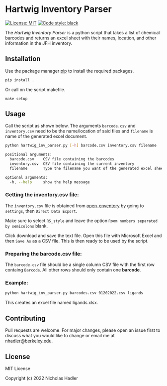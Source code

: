 # Hartwig Inventory Parser
[![License: MIT](https://img.shields.io/badge/License-MIT-yellow.svg)](https://opensource.org/licenses/MIT) [![Code style: black](https://img.shields.io/badge/code%20style-black-000000.svg)](https://github.com/psf/black)

The *Hartwig Inventory Parser* is a python script that takes a list of chemical barcodes and returns an excel sheet with their names, location, and other information in the JFH inventory.

## Installation

Use the package manager [pip](https://pip.pypa.io/en/stable/) to install the required packages.

```bash
pip install .
```
Or call on the script makefile.

```
make setup
```

## Usage

Call the script as shown below. The arguments `barcode.csv` and `inventory.csv` need to be the name/location of said files and `filename` is name of the generated excel document. 

```bash
python hartwig_inv_parser.py [-h] barcode.csv inventory.csv filename

positional arguments:
  barcode.csv    CSV file containing the barcodes
  inventory.csv  CSV file containing the current inventory
  filename       Type the filename you want of the generated excel sheet.

optional arguments:
  -h, --help     show the help message
```
### Getting the inventory.csv file:

The `inventory.csv` file is obtained from [open-enventory](https://inventory-cchem.berkeley.edu/) by going to `settings`, then `Direct Data Export`. 

Make sure to select `RS_style` and leave the option `Room numbers separated by semicolons` blank.

Click download and save the text file. Open this file with Microsoft Excel and then `Save As` as a CSV file. This is then ready to be used by the script.

### Preparing the barcode.csv file:

The `barcode.csv` file should be a single column CSV file with the first row containg `Barcode`. All other rows should only contain one **barcode**.

### Example:

```bash
python hartwig_inv_parser.py barcodes.csv 01202022.csv ligands
```

This creates an excel file named ligands.xlsx.

## Contributing
Pull requests are welcome. For major changes, please open an issue first to discuss what you would like to change or email me at nhadler@berkeley.edu.

## License
MIT License

Copyright (c) 2022 Nicholas Hadler
